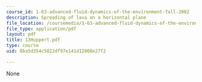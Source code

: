 ```yaml
---
course_id: 1-63-advanced-fluid-dynamics-of-the-environment-fall-2002
description: Spreading of lava on a horizontal plane
file_location: /coursemedia/1-63-advanced-fluid-dynamics-of-the-environment-fall-2002/8ba5d354c5022df97e141d12008e27f2_13Huppert.pdf
file_type: application/pdf
layout: pdf
title: 13Huppert.pdf
type: course
uid: 8ba5d354c5022df97e141d12008e27f2

---
```

None